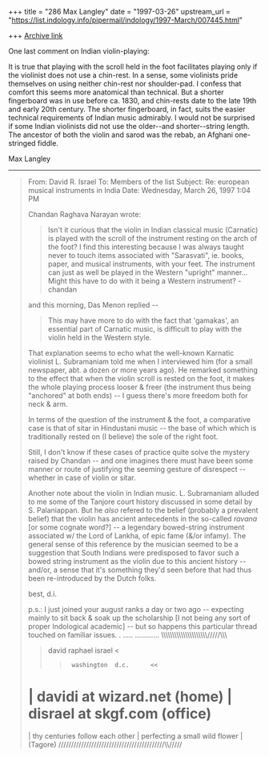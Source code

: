 +++
title = "286 Max Langley"
date = "1997-03-26"
upstream_url = "https://list.indology.info/pipermail/indology/1997-March/007445.html"

+++
[Archive link](https://list.indology.info/pipermail/indology/1997-March/007445.html)


One last comment on Indian violin-playing:

It is true that playing with the scroll held in the foot facilitates
playing only if the violinist does not use a chin-rest. In a sense, some
violinists pride themselves on using neither chin-rest nor shoulder-pad. I
confess that comfort this seems more anatomical than technical. But a
shorter fingerboard was in use before ca. 1830, and chin-rests date to the
late 19th and early 20th century. The shorter fingerboard, in fact, suits
the easier technical requirements of Indian music admirably. I would not
be surprised if some Indian violinists did not use the older--and
shorter--string length. The ancestor of both the violin and sarod was the
rebab, an Afghani one-stringed fiddle. 

Max Langley

----------
> From: David R. Israel <davidi at wizard.net>
> To: Members of the list <indology at liverpool.ac.uk>
> Subject: Re: european musical instruments in India
> Date: Wednesday, March 26, 1997 1:04 PM
> 
> Chandan Raghava Narayan wrote:
> 
> >Isn't it curious that the violin in Indian classical music
> >(Carnatic) is played with the scroll of the instrument resting on the
> >arch of the foot? I find this interesting because I was always taught
> >never to touch items associated with "Sarasvati", ie. books, paper,
> >and musical instruments, with your feet. The instrument can just as
> >well be played in the Western "upright" manner... Might this have to
> >do with it being a Western instrument? -chandan
> 
> and this morning, Das Menon replied --
> 
> > This may have more to do with the fact that 'gamakas', an essential
> > part of Carnatic music, is difficult to play with the violin held in
the
> > Western style.
> 
> That explanation seems to echo what the well-known Karnatic violinist 
> L. Subramaniam told me when I interviewed him (for a small newspaper, 
> abt. a dozen or more years ago).  He remarked something to the effect 
> that when the violin scroll is rested on the foot, it makes the whole 
> playing process looser & freer (the instrument thus being "anchored" 
> at both ends) -- I guess there's more freedom both for neck & arm.
> 
> In terms of the question of the instrument & the foot, a comparative 
> case is that of sitar in Hindustani music -- the base of which which 
> is traditionally rested on (I believe) the sole of the right foot.
> 
> Still, I don't know if these cases of practice quite solve the 
> mystery raised by Chandan -- and one imagines there must have been 
> some manner or route of justifying the seeming gesture of disrespect 
> -- whether in case of violin or sitar.
> 
> Another note about the violin in Indian music.  L. Subramaniam 
> alluded to me some of the Tanjore court history discussed in some 
> detail by S. Palaniappan.  But he *also* refered to the belief 
> (probably a prevalent belief) that the violin has ancient antecedents 
> in the so-called *ravana* [or some cognate word?] -- a legendary 
> bowed-string instrument associated w/ the Lord of Lankha, of epic 
> fame (&/or infamy).  The general sense of this reference by the 
> musician seemed to be a suggestion that South Indians were 
> predisposed to favor such a bowed string instrument as the violin due 
> to this ancient history -- and/or, a sense that it's something they'd 
> seen before that had thus been re-introduced by the Dutch folks.
> 
> best,
> d.i.
> 
> p.s.:  I just joined your august ranks a day or two ago -- expecting 
> mainly to sit back & soak up the scholarship [I not being any sort of 
>  proper Indological academic] -- but so happens this particular 
> thread touched on familiar issues.
>  .
>  .....
>  ............
>  \\\\\\\\\\\\\\\\\\\\\\\\\\\\\\\\\\\\\\\\\\/////\\\\\
>    >    david   raphael   israel    <
>    >>      washington  d.c.      <<
>  |  davidi at wizard.net      (home)
>  |  disrael at skgf.com      (office)
>  =========================
>  |   thy centuries follow each other
>  |   perfecting a small wild flower
>  |                                       (Tagore)
>  //////////////////////////////////////////\\\\\/////




